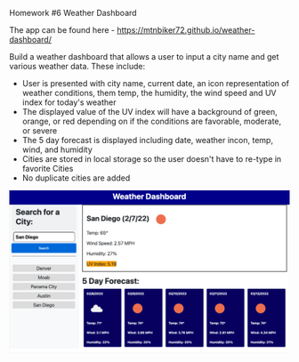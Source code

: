 Homework #6 Weather Dashboard

The app can be found here - https://mtnbiker72.github.io/weather-dashboard/

Build a weather dashboard that allows a user to input a city name and get various weather data.  These include:
  * User is presented with city name, current date, an icon representation of weather conditions, them temp, the humidity,
  the wind speed and UV index for today's weather
  * The displayed value of the UV index will have a background of green, orange, or red depending on if the conditions 
  are favorable, moderate, or severe
  * The 5 day forecast is displayed including date, weather incon, temp, wind, and humidity
  * Cities are stored in local storage so the user doesn't have to re-type in favorite Cities
  * No duplicate cities are added

![Getting Started](./assets/images/Shot1.png)